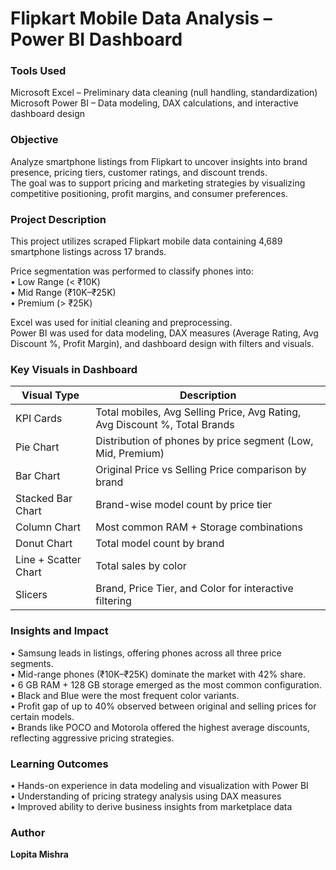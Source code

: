 # Flipkart Mobile Data Analysis – Power BI Dashboard

### Tools Used
Microsoft Excel – Preliminary data cleaning (null handling, standardization)  
Microsoft Power BI – Data modeling, DAX calculations, and interactive dashboard design  

### Objective
Analyze smartphone listings from Flipkart to uncover insights into brand presence, pricing tiers, customer ratings, and discount trends.  
The goal was to support pricing and marketing strategies by visualizing competitive positioning, profit margins, and consumer preferences.  

### Project Description
This project utilizes scraped Flipkart mobile data containing 4,689 smartphone listings across 17 brands.  

Price segmentation was performed to classify phones into:  
• Low Range (< ₹10K)  
• Mid Range (₹10K–₹25K)  
• Premium (> ₹25K)  

Excel was used for initial cleaning and preprocessing.  
Power BI was used for data modeling, DAX measures (Average Rating, Avg Discount %, Profit Margin), and dashboard design with filters and visuals.  

### Key Visuals in Dashboard  

| Visual Type | Description |
|--------------|-------------|
| KPI Cards | Total mobiles, Avg Selling Price, Avg Rating, Avg Discount %, Total Brands |
| Pie Chart | Distribution of phones by price segment (Low, Mid, Premium) |
| Bar Chart | Original Price vs Selling Price comparison by brand |
| Stacked Bar Chart | Brand-wise model count by price tier |
| Column Chart | Most common RAM + Storage combinations |
| Donut Chart | Total model count by brand |
| Line + Scatter Chart | Total sales by color |
| Slicers | Brand, Price Tier, and Color for interactive filtering |

### Insights and Impact  

• Samsung leads in listings, offering phones across all three price segments.  
• Mid-range phones (₹10K–₹25K) dominate the market with 42% share.  
• 6 GB RAM + 128 GB storage emerged as the most common configuration.  
• Black and Blue were the most frequent color variants.  
• Profit gap of up to 40% observed between original and selling prices for certain models.  
• Brands like POCO and Motorola offered the highest average discounts, reflecting aggressive pricing strategies.  

### Learning Outcomes  
• Hands-on experience in data modeling and visualization with Power BI  
• Understanding of pricing strategy analysis using DAX measures  
• Improved ability to derive business insights from marketplace data  

### Author  
**Lopita Mishra**  
